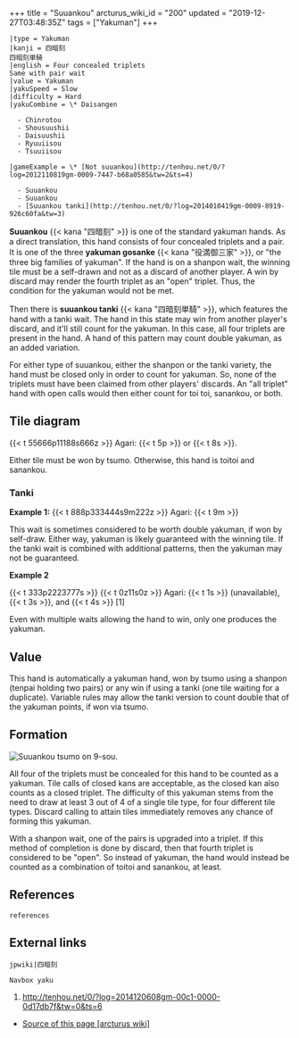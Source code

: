 +++
title = "Suuankou"
arcturus_wiki_id = "200"
updated = "2019-12-27T03:48:35Z"
tags = ["Yakuman"]
+++

```yaku
|type = Yakuman
|kanji = 四暗刻
四暗刻単騎
|english = Four concealed triplets
Same with pair wait
|value = Yakuman
|yakuSpeed = Slow
|difficulty = Hard
|yakuCombine = \* Daisangen

  - Chinrotou
  - Shousuushii
  - Daisuushii
  - Ryuuiisou
  - Tsuuiisou

|gameExample = \* [Not suuankou](http://tenhou.net/0/?log=2012110819gm-0009-7447-b68a0585&tw=2&ts=4)

  - Suuankou
  - Suuankou
  - [Suuankou tanki](http://tenhou.net/0/?log=2014010419gm-0009-8919-926c60fa&tw=3)

```

**Suuankou** {{< kana "四暗刻" >}} is one of the standard yakuman hands. As a direct translation,
this hand consists of four concealed triplets and a pair. It is one of the three **yakuman gosanke**
{{< kana "役満御三家" >}}, or "the three big families of yakuman". If the hand is on a shanpon wait,
the winning tile must be a self-drawn and not as a discard of another player. A win by discard may
render the fourth triplet as an "open" triplet. Thus, the condition for the yakuman would not be
met.

Then there is **suuankou tanki** {{< kana "四暗刻単騎" >}}, which features the hand with a tanki
wait. The hand in this state may win from another player's discard, and it'll still count for the
yakuman. In this case, all four triplets are present in the hand. A hand of this pattern may count
double yakuman, as an added variation.

For either type of suuankou, either the shanpon or the tanki variety, the hand must be closed only
in order to count for yakuman. So, none of the triplets must have been claimed from other players'
discards. An "all triplet" hand with open calls would then either count for toi toi, sanankou, or
both.

## Tile diagram

{{< t 55666p11188s666z >}} Agari: {{< t 5p >}} or {{< t 8s >}}.

Either tile must be won by tsumo. Otherwise, this hand is toitoi and sanankou.

### Tanki

**Example 1:** {{< t 888p333444s9m222z >}} Agari: {{< t 9m >}}

This wait is sometimes considered to be worth double yakuman, if won by self-draw. Either way,
yakuman is likely guaranteed with the winning tile. If the tanki wait is combined with additional
patterns, then the yakuman may not be guaranteed.

**Example 2**

{{< t 333p2223777s >}} {{< t 0z11s0z >}} Agari: {{< t 1s >}} (unavailable), {{< t 3s >}}, and
{{< t 4s >}} \[1\]

Even with multiple waits allowing the hand to win, only one produces the yakuman.

## Value

This hand is automatically a yakuman hand, won by tsumo using a shanpon (tenpai holding two pairs)
or any win if using a tanki (one tile waiting for a duplicate). Variable rules may allow the tanki
version to count double that of the yakuman points, if won via tsumo.

## Formation

![Suuankou tsumo on 9-sou.](Real_suuankou.jpg "Suuankou tsumo on 9-sou.")

All four of the triplets must be concealed for this hand to be counted as a yakuman. Tile calls of
closed kans are acceptable, as the closed kan also counts as a closed triplet. The difficulty of
this yakuman stems from the need to draw at least 3 out of 4 of a single tile type, for four
different tile types. Discard calling to attain tiles immediately removes any chance of forming this
yakuman.

With a shanpon wait, one of the pairs is upgraded into a triplet. If this method of completion is
done by discard, then that fourth triplet is considered to be "open". So instead of yakuman, the
hand would instead be counted as a combination of toitoi and sanankou, at least.

## References

`references`

## External links

`jpwiki|四暗刻`

`Navbox yaku`

1.  <http://tenhou.net/0/?log=2014120608gm-00c1-0000-0d17db7f&tw=0&ts=6>

- [Source of this page [arcturus wiki]](http://arcturus.su/wiki/Suuankou)
